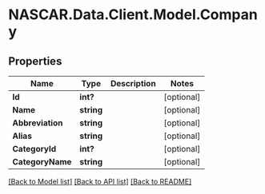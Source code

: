 # NASCAR.Data.Client.Model.Company
## Properties

Name | Type | Description | Notes
------------ | ------------- | ------------- | -------------
**Id** | **int?** |  | [optional] 
**Name** | **string** |  | [optional] 
**Abbreviation** | **string** |  | [optional] 
**Alias** | **string** |  | [optional] 
**CategoryId** | **int?** |  | [optional] 
**CategoryName** | **string** |  | [optional] 

[[Back to Model list]](../README.md#documentation-for-models) [[Back to API list]](../README.md#documentation-for-api-endpoints) [[Back to README]](../README.md)

